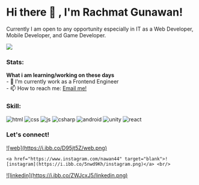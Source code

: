 # Hi there 👋 , I'm Rachmat Gunawan!
Currently I am open to any opportunity especially in IT as a Web Developer, Mobile Developer, and Game Developer. 

<img src=”http://rachmatgunawan.com/static/media/sea.b4bfc7c7.JPG”/>

### Stats:
 <summary><strong>What i am learning/working on these days</strong></summary>
    - 🔭 I’m currently work as a Frontend Engineer </br>
    - 📫 How to reach me: <a href="rachmat.d.gunawan@gmail.com">Email me!</a>  </br>

### Skill:
![html](https://i.ibb.co/L5pMJQd/html.png)
![css](https://i.ibb.co/W2BmLWh/css.png)
![js](https://i.ibb.co/NmRTDfL/js.png)
![csharp](https://i.ibb.co/WzTvqvt/csharp.png)
![android](https://i.ibb.co/1Z4Mp2M/Android-robot.png)
![unity](https://i.ibb.co/yVzPgsD/unity.png)
![react](https://i.ibb.co/njNG8yr/react.png)


### Let's connect!
<p>
 <a href="http://www.rachmatgunawan.com" target="blank">
 ![web](https://i.ibb.co/D95jt5Z/web.png)
 </a> <br/>
 
    <a href="https://www.instagram.com/nawan44" target="blank">![instagram](https://i.ibb.co/5nwd9Kh/instagram.png)</a> <br/>
 
 
 <a href="https://www.linkedin.com/in/rachmat-gun/" target="blank">
![linkedin](https://i.ibb.co/ZWJcxJ5/linkedin.png)
</a> <br/>
</p>
